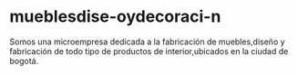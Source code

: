 # mueblesdise-oydecoraci-n
Somos una microempresa dedicada a la fabricación de muebles,diseño y fabricación de todo tipo de productos de interior,ubicados en la ciudad de bogotá.
